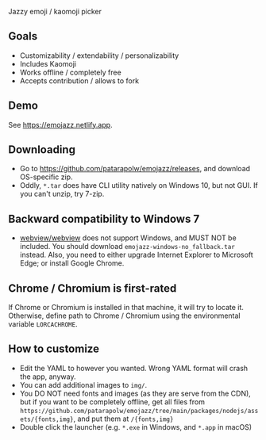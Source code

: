 Jazzy emoji / kaomoji picker

## Goals

- Customizability / extendability / personalizability
- Includes Kaomoji
- Works offline / completely free
- Accepts contribution / allows to fork

## Demo

See <https://emojazz.netlify.app>.

## Downloading

- Go to <https://github.com/patarapolw/emojazz/releases>, and download OS-specific zip.
- Oddly, `*.tar` does have CLI utility natively on Windows 10, but not GUI. If you can't unzip, try 7-zip.

## Backward compatibility to Windows 7

- [webview/webview](https://github.com/webview/webview) does not support Windows, and MUST NOT be included. You should download `emojazz-windows-no_fallback.tar` instead. Also, you need to either upgrade Internet Explorer to Microsoft Edge; or install Google Chrome.

## Chrome / Chromium is first-rated

If Chrome or Chromium is installed in that machine, it will try to locate it. Otherwise, define path to Chrome / Chromium using the environmental variable `LORCACHROME`.

## How to customize

- Edit the YAML to however you wanted. Wrong YAML format will crash the app, anyway.
- You can add additional images to `img/`.
- You DO NOT need fonts and images (as they are serve from the CDN), but if you want to be completely offline, get all files from `https://github.com/patarapolw/emojazz/tree/main/packages/nodejs/assets/{fonts,img}`, and put them at `/{fonts,img}`
- Double click the launcher (e.g. `*.exe` in Windows, and `*.app` in macOS)
